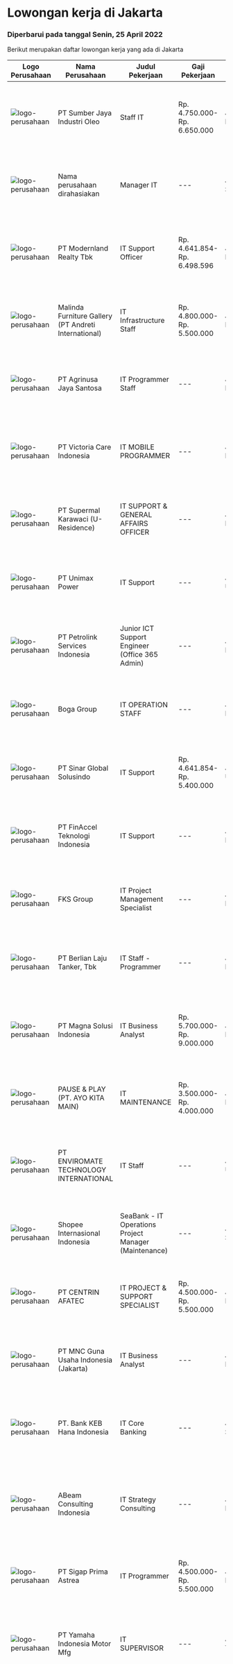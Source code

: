 
  # Lowongan kerja di Jakarta

  ### Diperbarui pada tanggal Senin, 25 April 2022

  Berikut merupakan daftar lowongan kerja yang ada di Jakarta

  |Logo Perusahaan | Nama Perusahaan | Judul Pekerjaan | Gaji Pekerjaan | Lokasi | Deskripsi | Tanggal diunggah | Pranala |
  | -------------- | --------------- | --------------- | --------- | --------- | -------------- | ------- | ----------- |
  |![logo-perusahaan](https://image-service-cdn.seek.com.au/58ad3b1420969d35d32a5eb360c73c2684f545e2/ee4dce1061f3f616224767ad58cb2fc751b8d2dc)|PT Sumber Jaya Industri Oleo|Staff IT|Rp. 4.750.000-Rp. 6.650.000|Jakarta Raya|Memastikan sistem internet yang melengkapi apps, domain, file server berjalan dengan baik Ikut membantu penyusunan system dan program komputerisasi...|Senin, 25 April 2022|https://www.jobstreet.co.id/id/job/staff-it-3864985?token=0~ff04a833-6a81-426f-8742-f985cb6f2772&sectionRank=1&jobId=jobstreet-id-job-3864985|
|![logo-perusahaan](https://i.ibb.co/sqvTCh9/112815900-stock-vector-no-image-available-icon-flat-vector.webp)|Nama perusahaan dirahasiakan|Manager IT|---|Jakarta Selatan|Requirements : Minimum Bachelor degree in the field of information technology, computer science, or related fields Have a minimum of 3 years...|Jumat, 22 April 2022|https://www.jobstreet.co.id/id/job/manager-it-3864106?token=0~ff04a833-6a81-426f-8742-f985cb6f2772&sectionRank=2&jobId=jobstreet-id-job-3864106|
|![logo-perusahaan](https://image-service-cdn.seek.com.au/7b11bbf2925e2479b7e191ea8a5088fa249175aa/ee4dce1061f3f616224767ad58cb2fc751b8d2dc)|PT Modernland Realty Tbk|IT Support Officer|Rp. 4.641.854-Rp. 6.498.596|Jakarta Barat|Memastikan sistem internet yang melengkapi apps, domain, file server berjalan dengan baik Ikut membantu penyusunan system dan program komputerisasi...|Rabu, 20 April 2022|https://www.jobstreet.co.id/id/job/it-support-officer-3860920?token=0~ff04a833-6a81-426f-8742-f985cb6f2772&sectionRank=3&jobId=jobstreet-id-job-3860920|
|![logo-perusahaan](https://image-service-cdn.seek.com.au/07c5634ca8aaf00fcb9248f7ea6106309c39b156/ee4dce1061f3f616224767ad58cb2fc751b8d2dc)|Malinda Furniture Gallery (PT Andreti International)|IT Infrastructure Staff|Rp. 4.800.000-Rp. 5.500.000|Jakarta Raya|Kualifikasi : Pendidikan S1 Jurusan Teknik Informatika / Teknik Komputer dari Universitas terkemuka. Usia maksimal 30 tahun Memiliki pengalaman...|Rabu, 20 April 2022|https://www.jobstreet.co.id/id/job/it-infrastructure-staff-3861490?token=0~ff04a833-6a81-426f-8742-f985cb6f2772&sectionRank=4&jobId=jobstreet-id-job-3861490|
|![logo-perusahaan](https://image-service-cdn.seek.com.au/995ee6fb4bd3a793aa14ae0a57f696ae9d77ee66/ee4dce1061f3f616224767ad58cb2fc751b8d2dc)|PT Agrinusa Jaya Santosa|IT Programmer Staff|---|Jakarta Barat|Kualifikasi: Skill(s): PHP, SQL, Android, Oracle db, SQL Query Pendidikan terakhir D3/S1 jurusan Teknologi Informatika. Pengalaman minimal 1-2 tahun...|Jumat, 22 April 2022|https://www.jobstreet.co.id/id/job/it-programmer-staff-3864090?token=0~ff04a833-6a81-426f-8742-f985cb6f2772&sectionRank=5&jobId=jobstreet-id-job-3864090|
|![logo-perusahaan](https://image-service-cdn.seek.com.au/1f0a6590d71511e56bba5d441b9272c4536759f2/ee4dce1061f3f616224767ad58cb2fc751b8d2dc)|PT Victoria Care Indonesia|IT MOBILE PROGRAMMER|---|Jakarta Barat|Tugas dan Tanggung Jawab : Melakukan perancangan alur sistem dan data base Menyusun dan menulis dokumentasi pengembangan program Melakukan pengujian...|Sabtu, 23 April 2022|https://www.jobstreet.co.id/id/job/it-mobile-programmer-3856677?token=0~ff04a833-6a81-426f-8742-f985cb6f2772&sectionRank=6&jobId=jobstreet-id-job-3856677|
|![logo-perusahaan](https://image-service-cdn.seek.com.au/dc7470ffc243dde34732e067f8b403a82ed4ee43/ee4dce1061f3f616224767ad58cb2fc751b8d2dc)|PT Supermal Karawaci (U-Residence)|IT SUPPORT & GENERAL AFFAIRS OFFICER|---|Jakarta Pusat|PT. Supermal Karawaci membuka lowongan pekerjaan untuk posisi IT Support &amp; General Affairs Officer dengan kualifikasi dan deskripsi pekerjaan...|Senin, 25 April 2022|https://www.jobstreet.co.id/id/job/it-support-general-affairs-officer-3865101?token=0~ff04a833-6a81-426f-8742-f985cb6f2772&sectionRank=7&jobId=jobstreet-id-job-3865101|
|![logo-perusahaan](https://image-service-cdn.seek.com.au/b32d9132cd4bab1bd8542193f5e0b2b03b21a4d6/ee4dce1061f3f616224767ad58cb2fc751b8d2dc)|PT Unimax Power|IT Support|---|Jakarta Utara|Kualifikasi :• Pendidikan D3 / S1 Teknik / Manajemen Informatika• Pengalaman minimal 1 tahun sebagai IT Technical Support• Memiliki kemampuan...|Senin, 25 April 2022|https://www.jobstreet.co.id/id/job/it-support-3865100?token=0~ff04a833-6a81-426f-8742-f985cb6f2772&sectionRank=8&jobId=jobstreet-id-job-3865100|
|![logo-perusahaan](https://image-service-cdn.seek.com.au/818ea290617ac08d926e30c997fe9d2cbcfcbd92/ee4dce1061f3f616224767ad58cb2fc751b8d2dc)|PT Petrolink Services Indonesia|Junior ICT Support Engineer (Office 365 Admin)|---|Jakarta Raya|The person in this position will need to be quick to adapt to process change and will need to manage and support all types of end-user devices and...|Senin, 25 April 2022|https://www.jobstreet.co.id/id/job/junior-ict-support-engineer-office-365-admin-3865192?token=0~ff04a833-6a81-426f-8742-f985cb6f2772&sectionRank=9&jobId=jobstreet-id-job-3865192|
|![logo-perusahaan](https://image-service-cdn.seek.com.au/814eed81e799a808488d3efd6c004a2a005d77e1/ee4dce1061f3f616224767ad58cb2fc751b8d2dc)|Boga Group|IT OPERATION STAFF|---|Jakarta Raya|Responsible for daily, weekly or monthly monitoring &amp; maintain IT infrastructure and system (applications). JOB REQUIREMENTS : Maximum 28 years...|Jumat, 22 April 2022|https://www.jobstreet.co.id/id/job/it-operation-staff-3863960?token=0~ff04a833-6a81-426f-8742-f985cb6f2772&sectionRank=10&jobId=jobstreet-id-job-3863960|
|![logo-perusahaan](https://image-service-cdn.seek.com.au/7d292d06f2f45c0e197d77665c9fca19029d0445/ee4dce1061f3f616224767ad58cb2fc751b8d2dc)|PT Sinar Global Solusindo|IT Support|Rp. 4.641.854-Rp. 5.400.000|Jakarta Utara|Memiliki pengalaman sebagai IT Infrastructure minimal 2 tahun. Memahami dan menguasai Troubleshoot komputer (software, hardware dan printer)...|Kamis, 21 April 2022|https://www.jobstreet.co.id/id/job/it-support-3862321?token=0~ff04a833-6a81-426f-8742-f985cb6f2772&sectionRank=11&jobId=jobstreet-id-job-3862321|
|![logo-perusahaan](https://image-service-cdn.seek.com.au/7d779526ff024e4e1b56eb2c7660cef9e65befe3/ee4dce1061f3f616224767ad58cb2fc751b8d2dc)|PT FinAccel Teknologi Indonesia|IT Support|---|Jakarta Raya|Finaccel is looking for a Junior IT Support that will help our daily IT operational matters. Responsibilities: Installing and configuring computer...|Jumat, 22 April 2022|https://www.jobstreet.co.id/id/job/it-support-3863872?token=0~ff04a833-6a81-426f-8742-f985cb6f2772&sectionRank=12&jobId=jobstreet-id-job-3863872|
|![logo-perusahaan](https://image-service-cdn.seek.com.au/c4cb46d144a36e98a90bda6de846331b5ac112c3/ee4dce1061f3f616224767ad58cb2fc751b8d2dc)|FKS Group|IT Project Management Specialist|---|Jakarta Pusat|Requirements: Bachelor degree from Computer Science, Business Management, or any related field Minimum 5 years experience as IT Business Partner / IT...|Minggu, 24 April 2022|https://www.jobstreet.co.id/id/job/it-project-management-specialist-3864924?token=0~ff04a833-6a81-426f-8742-f985cb6f2772&sectionRank=13&jobId=jobstreet-id-job-3864924|
|![logo-perusahaan](https://image-service-cdn.seek.com.au/0fcc6eb9f53efe24e638931f0a69c716cbf9e0d6/ee4dce1061f3f616224767ad58cb2fc751b8d2dc)|PT Berlian Laju Tanker, Tbk|IT Staff - Programmer|---|Jakarta Pusat|Job Descriptions: Ensuring new software application is well-developed and modified as requirement and met the project timeline. Reviewing business...|Sabtu, 23 April 2022|https://www.jobstreet.co.id/id/job/it-staff-programmer-3856369?token=0~ff04a833-6a81-426f-8742-f985cb6f2772&sectionRank=14&jobId=jobstreet-id-job-3856369|
|![logo-perusahaan](https://image-service-cdn.seek.com.au/ce2f890df599094920175b2a0bfb412ec24db8c6/ee4dce1061f3f616224767ad58cb2fc751b8d2dc)|PT Magna Solusi Indonesia|IT Business Analyst|Rp. 5.700.000-Rp. 9.000.000|Jakarta Raya|Kualifikasi: Minimal pendidikan D3 jurusan ilmu komputer (Teknik Informasi, Sistem Informasi) dan jurusan lain yang sesuai. Memiliki pengalaman di...|Senin, 25 April 2022|https://www.jobstreet.co.id/id/job/it-business-analyst-3865060?token=0~ff04a833-6a81-426f-8742-f985cb6f2772&sectionRank=15&jobId=jobstreet-id-job-3865060|
|![logo-perusahaan](https://image-service-cdn.seek.com.au/62c13c65c12b26a854c9ecdb61cdff18409e7b33/ee4dce1061f3f616224767ad58cb2fc751b8d2dc)|PAUSE & PLAY (PT. AYO KITA MAIN)|IT MAINTENANCE|Rp. 3.500.000-Rp. 4.000.000|Jakarta Raya|Requirement: Bachelor degree in Telecommunication, Electrical Engineering or Computer engineering (IT). Minimal 2 years’ experience in related...|Sabtu, 23 April 2022|https://www.jobstreet.co.id/id/job/it-maintenance-3864601?token=0~ff04a833-6a81-426f-8742-f985cb6f2772&sectionRank=16&jobId=jobstreet-id-job-3864601|
|![logo-perusahaan](https://image-service-cdn.seek.com.au/1646d5daa3c6ea1a08446a72f28d2760fcdcf274/ee4dce1061f3f616224767ad58cb2fc751b8d2dc)|PT ENVIROMATE TECHNOLOGY INTERNATIONAL|IT Staff|---|Jakarta Utara|Requirements :• At least a Bachelor's Degree in computer science/information technology or equivalent• Good knowledge in hardware, software, IT system...|Kamis, 21 April 2022|https://www.jobstreet.co.id/id/job/it-staff-3862685?token=0~ff04a833-6a81-426f-8742-f985cb6f2772&sectionRank=17&jobId=jobstreet-id-job-3862685|
|![logo-perusahaan](https://image-service-cdn.seek.com.au/fdd388d7c0660b20f42d51ac7a110a26e88e3d6c/ee4dce1061f3f616224767ad58cb2fc751b8d2dc)|Shopee Internasional Indonesia|SeaBank - IT Operations Project Manager (Maintenance)|---|Jakarta Selatan|Job Description Work closely with the IT technical team and project managers to identify the items which need maintenance Work with Facility...|Jumat, 22 April 2022|https://www.jobstreet.co.id/id/job/seabank-it-operations-project-manager-maintenance-3860327?token=0~ff04a833-6a81-426f-8742-f985cb6f2772&sectionRank=18&jobId=jobstreet-id-job-3860327|
|![logo-perusahaan](https://image-service-cdn.seek.com.au/d3d98be51da092d556434c155e5f6c281faa4d74/ee4dce1061f3f616224767ad58cb2fc751b8d2dc)|PT CENTRIN AFATEC|IT PROJECT & SUPPORT SPECIALIST|Rp. 4.500.000-Rp. 5.500.000|Jakarta Pusat|Responsibilities: Install &amp; configure the application and associated interface Responsible for managing onsite project timeline for the...|Sabtu, 23 April 2022|https://www.jobstreet.co.id/id/job/it-project-support-specialist-3855357?token=0~ff04a833-6a81-426f-8742-f985cb6f2772&sectionRank=19&jobId=jobstreet-id-job-3855357|
|![logo-perusahaan](https://image-service-cdn.seek.com.au/105a4aa10eb3089bc64a870ffbdaef229178fe05/ee4dce1061f3f616224767ad58cb2fc751b8d2dc)|PT MNC Guna Usaha Indonesia (Jakarta)|IT Business Analyst|---|Jakarta Pusat|Job Summary: Conduct requirement gathering, solution analysis, application testing (User Acceptance Testing/ UAT) and system support.  Develop...|Kamis, 21 April 2022|https://www.jobstreet.co.id/id/job/it-business-analyst-3862294?token=0~ff04a833-6a81-426f-8742-f985cb6f2772&sectionRank=20&jobId=jobstreet-id-job-3862294|
|![logo-perusahaan](https://image-service-cdn.seek.com.au/a6a88472e55b03b838e710103e087347f6e9d83e/ee4dce1061f3f616224767ad58cb2fc751b8d2dc)|PT. Bank KEB Hana Indonesia|IT Core Banking|---|Jakarta Selatan|Requirement: Candidate must possess at least Bachelor's Degree in Computer Science/Information Technology or equivalent At least 2-3 Year(s) of...|Sabtu, 23 April 2022|https://www.jobstreet.co.id/id/job/it-core-banking-3856406?token=0~ff04a833-6a81-426f-8742-f985cb6f2772&sectionRank=21&jobId=jobstreet-id-job-3856406|
|![logo-perusahaan](https://image-service-cdn.seek.com.au/fa2411ba0861c9a3ffdef042743d7a7f8837477a/ee4dce1061f3f616224767ad58cb2fc751b8d2dc)|ABeam Consulting Indonesia|IT Strategy Consulting|---|Jakarta Raya|Project OutlineDeveloping business focused IT strategic plan and Governance program. Expected Task IT Strategy Planning, Roadmap: Support to develop...|Minggu, 24 April 2022|https://www.jobstreet.co.id/id/job/it-strategy-consulting-3856873?token=0~ff04a833-6a81-426f-8742-f985cb6f2772&sectionRank=22&jobId=jobstreet-id-job-3856873|
|![logo-perusahaan](https://image-service-cdn.seek.com.au/e272052559508ab34184c9ad88db93aa7d9d5f35/ee4dce1061f3f616224767ad58cb2fc751b8d2dc)|PT Sigap Prima Astrea|IT Programmer|Rp. 4.500.000-Rp. 5.500.000|Jakarta Pusat|Kualifikasi: Pendidikan minimal D3 Teknik Informatika/Sistem Informatika Pengalaman 1 tahun di bidang Programmer Menguasai program PHP dengan...|Senin, 25 April 2022|https://www.jobstreet.co.id/id/job/it-programmer-3865115?token=0~ff04a833-6a81-426f-8742-f985cb6f2772&sectionRank=23&jobId=jobstreet-id-job-3865115|
|![logo-perusahaan](https://i.ibb.co/sqvTCh9/112815900-stock-vector-no-image-available-icon-flat-vector.webp)|PT Yamaha Indonesia Motor Mfg|IT SUPERVISOR|---|Jakarta Timur|REQUIREMENT : Bachelor degree form IT / Information System Knowledgeable about Industrial Internet of Things ( IIoT ) Building Automation Programming...|Kamis, 21 April 2022|https://www.jobstreet.co.id/id/job/it-supervisor-3863167?token=0~ff04a833-6a81-426f-8742-f985cb6f2772&sectionRank=24&jobId=jobstreet-id-job-3863167|
|![logo-perusahaan](https://image-service-cdn.seek.com.au/6817c8a3c444c1e13a676752a3dfc726d47c4332/ee4dce1061f3f616224767ad58cb2fc751b8d2dc)|PT Wahana Duta Jaya Rucika|IT Security Analyst|---|Jakarta Pusat|Bertindak sebagai penghubung komunikasi terkait keamanan di anatara divisi tim IT Ops &amp; Infrastructure dengan tim IT Sysdev. Pro-aktif untuk...|Minggu, 24 April 2022|https://www.jobstreet.co.id/id/job/it-security-analyst-3856832?token=0~ff04a833-6a81-426f-8742-f985cb6f2772&sectionRank=25&jobId=jobstreet-id-job-3856832|
|![logo-perusahaan](https://image-service-cdn.seek.com.au/b6e9bd0de7f7ffe4885a656ac8c178fb93f1bcad/ee4dce1061f3f616224767ad58cb2fc751b8d2dc)|PT Indoglobal Nusa Persada|IT SYSTEM ANALYST|---|Jakarta Timur|Design new IT solutions, modify, enhance or adapt existing systems and integrate new features or improvements in order to improve business efficiency...|Kamis, 21 April 2022|https://www.jobstreet.co.id/id/job/it-system-analyst-3853770?token=0~ff04a833-6a81-426f-8742-f985cb6f2772&sectionRank=26&jobId=jobstreet-id-job-3853770|
|![logo-perusahaan](https://image-service-cdn.seek.com.au/4a83e31f59a96a5d20b7396be5f103beb6c2f4da/ee4dce1061f3f616224767ad58cb2fc751b8d2dc)|PT Tigaraksa Satria, Tbk|IT Support|---|Jakarta Selatan|Requirements: S1 Degree from well known university in master data management, Information Management 2 Year similiar experience Understand Business...|Kamis, 21 April 2022|https://www.jobstreet.co.id/id/job/it-support-3863090?token=0~ff04a833-6a81-426f-8742-f985cb6f2772&sectionRank=27&jobId=jobstreet-id-job-3863090|
|![logo-perusahaan](https://image-service-cdn.seek.com.au/60ec836c46524bcb96ec3f8a183a48ba688f2ded/ee4dce1061f3f616224767ad58cb2fc751b8d2dc)|PT Fusi Solusi Transformasi|Web Developer PHP|---|Jakarta Raya|Kualifikasi &amp; Skill Memiliki gelar/lulusan sarjana dalam bidang Teknik Informatika/ Ilmu Komputer / Sistem Imformasi atau bidang terkait....|Minggu, 24 April 2022|https://www.jobstreet.co.id/id/job/web-developer-php-3856969?token=0~ff04a833-6a81-426f-8742-f985cb6f2772&sectionRank=28&jobId=jobstreet-id-job-3856969|
|![logo-perusahaan](https://image-service-cdn.seek.com.au/0e9fc662e92205b972511d5c66c2fd1bb88b1ab2/ee4dce1061f3f616224767ad58cb2fc751b8d2dc)|PT Tibeka Logistik Indonesia|Database Administrator|---|Jakarta Raya|Jobdesc: Managing, monitoring and maintaining company databases Making requested changes, updates and modifications to database structure and data...|Senin, 25 April 2022|https://www.jobstreet.co.id/id/job/database-administrator-3865230?token=0~ff04a833-6a81-426f-8742-f985cb6f2772&sectionRank=29&jobId=jobstreet-id-job-3865230|
|![logo-perusahaan](https://image-service-cdn.seek.com.au/a8947196e667f58fcb2de36bd1fb04e93468e481/ee4dce1061f3f616224767ad58cb2fc751b8d2dc)|Jendela360|Internship Back End Developer|Rp. 1.500.000-Rp. 2.100.000|Jakarta Barat|Job DescriptionDevelop and Maintain API for Jendela360 and related serviceMinimum Qualifications Jakarta Based Last semester in University / Fresh...|Minggu, 24 April 2022|https://www.jobstreet.co.id/id/job/internship-back-end-developer-3856837?token=0~ff04a833-6a81-426f-8742-f985cb6f2772&sectionRank=30&jobId=jobstreet-id-job-3856837|


  [Kembali ke daftar lowongan kerja 🔙](../README.md#daftar-lowongan-kerja)
  